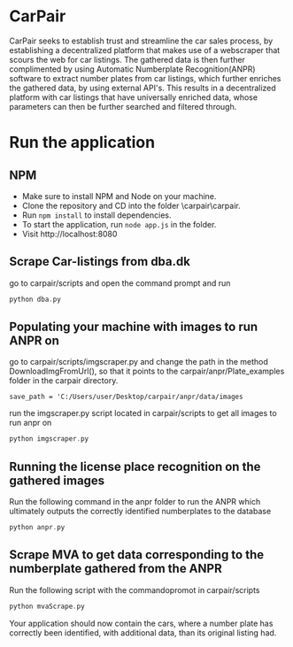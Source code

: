 # CarPair
CarPair seeks to establish trust and streamline the car sales process, by establishing a decentralized platform that makes use of a webscraper that scours the web for car listings. The gathered data is then further complimented by using Automatic Numberplate Recognition(ANPR) software to extract number plates from car listings, which further enriches the gathered data, by using external API's. This results in a decentralized platform with car listings that have universally enriched data, whose parameters can then be further searched and filtered through.


# Run the application

## NPM

- Make sure to install NPM and Node on your machine.
- Clone the repository and CD into the folder \carpair\carpair.
- Run `npm install` to install dependencies.
- To start the application, run `node app.js` in the folder.
- Visit http://localhost:8080


## Scrape Car-listings from dba.dk
go to carpair/scripts and open the command prompt and run
```c
python dba.py
```


## Populating your machine with images to run ANPR on

go to carpair/scripts/imgscraper.py and change the path in the method DownloadImgFromUrl(), so that it points to the carpair/anpr/Plate_examples folder in the carpair directory.

`save_path = 'C:/Users/user/Desktop/carpair/anpr/data/images`

run the imgscraper.py script located in carpair/scripts to get all images to run anpr on

```c
python imgscraper.py
```


## Running the license place recognition on the gathered images

Run the following command in the anpr folder to run the ANPR which ultimately outputs the correctly identified numberplates to the database

```c
python anpr.py
```

## Scrape MVA to get data corresponding to the numberplate gathered from the ANPR

Run the following script with the commandopromot in carpair/scripts

```c
python mvaScrape.py
```

Your application should now contain the cars, where a number plate has correctly been identified, with additional data, than its original listing had.


